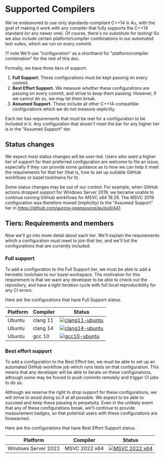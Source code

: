 # Supported Compilers

We've endeavored to use only standards-compliant C++14 in Au, with the goal of making it work with
any compiler that fully supports the C++14 standard (or any newer one). Of course, there's no
substitute for testing!  So we also include certain platform/compiler combinations in our automated
test suites, which we run on every commit.

!!! note
    We'll use "configuration" as a shorthand for "platform/compiler combination" for the rest of
    this doc.

Formally, we have three tiers of support.

1. **Full Support.**  These configurations must be kept passing on every commit.
2. **Best Effort Support.**  We measure _whether_ these configurations are passing on every commit,
   and strive to _keep_ them passing.  However, if we cannot do so, we may let them break.
3. **Assumed Support.**  These include all other C++14-compatible configurations which we do not
   measure explicitly.

Each tier has requirements that must be met for a configuration to be included in it. Any
configuration that doesn't meet the bar for any higher tier is in the "Assumed Support" tier.

## Status changes

We expect most status changes will be user-led.  Users who want a higher tier of support for their
preferred configuration are welcome to file an issue, especially if they can provide some guidance
as to how we can help it meet the requirements for that tier (that is, how to set up suitable GitHub
workflows or bazel toolchains for it).

Some status changes may be out of our control.  For example, when GitHub actions dropped support for
Windows Server 2019, we became unable to continue running GitHub workflows for MSVC x64 19.29.  The
MSVC 2019 configuration was therefore moved (implicitly) to the "Assumed Support" tier in
https://github.com/aurora-opensource/au/pull/441.

## Tiers: Requirements and members

Now we'll go into more detail about each tier.  We'll explain the requirements which a configuration
must meet to join that tier, and we'll list the configurations that are currently included.

### Full support

To add a configuration to the Full Support tier, we must be able to add a hermetic toolchain to our
bazel workspace. The motivation for this requirement is that we want any developer to be able to
check out the repository, and have a tight iteration cycle with full _local_ reproducibility for any
CI errors.

Here are the configurations that have Full Support status.

| Platform | Compiler | Status |
|----------|----------|--------|
| Ubuntu | clang 11 | [![clang11-ubuntu]( https://github.com/aurora-opensource/au/actions/workflows/clang11-ubuntu.yml/badge.svg?branch=main&event=push)]( https://github.com/aurora-opensource/au/actions/workflows/clang11-ubuntu.yml) |
| Ubuntu | clang 14 | [![clang14-ubuntu]( https://github.com/aurora-opensource/au/actions/workflows/clang14-ubuntu.yml/badge.svg?branch=main&event=push)]( https://github.com/aurora-opensource/au/actions/workflows/clang14-ubuntu.yml) |
| Ubuntu | gcc 10 | [![gcc10-ubuntu]( https://github.com/aurora-opensource/au/actions/workflows/gcc10-ubuntu.yml/badge.svg?branch=main&event=push)]( https://github.com/aurora-opensource/au/actions/workflows/gcc10-ubuntu.yml) |

### Best effort support

To add a configuration to the Best Effort tier, we must be able to set up an automated GitHub
workflow job which runs tests on that configuration.  This means that any developer will be able to
iterate on these configurations, although some may be forced to push commits remotely and trigger CI
jobs to do so.

Although we reserve the right to drop support for these configurations, we will strive to avoid
doing so if at all possible.  We expect to be able to succeed and keep these passing in perpetuity.
Even in the unlikely event that any of these configurations break, we'll continue to provide
measurement badges, so that potential users with these configurations are forewarned.

Here are the configurations that have Best Effort Support status.

| Platform | Compiler | Status |
|----------|----------|--------|
| Windows Server 2022 | MSVC 2022 x64 | [![MSVC 2022 x64]( https://github.com/aurora-opensource/au/actions/workflows/msvc-2022-x64.yml/badge.svg?branch=main&event=push)]( https://github.com/aurora-opensource/au/actions/workflows/msvc-2022-x64.yml) |
